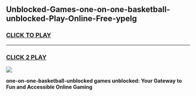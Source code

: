 
## Unblocked-Games-one-on-one-basketball-unblocked-Play-Online-Free-ypelg
<h3>
<a href="https://premium76.site?title=one-on-one-basketball-unblocked&ref=26A">CLICK TO PLAY</a></h3>
<hr>

<h3>
<a href="https://premium76.site?title=one-on-one-basketball-unblocked&ref=26A">CLICK 2 PLAY</a>
  
</h3>

<a href="https://premium76.site?title=one-on-one-basketball-unblocked&ref=26A"><img src="https://clearcache.store/games.png"></a>


**one-on-one-basketball-unblocked games unblocked: Your Gateway to Fun and Accessible Online Gaming**
